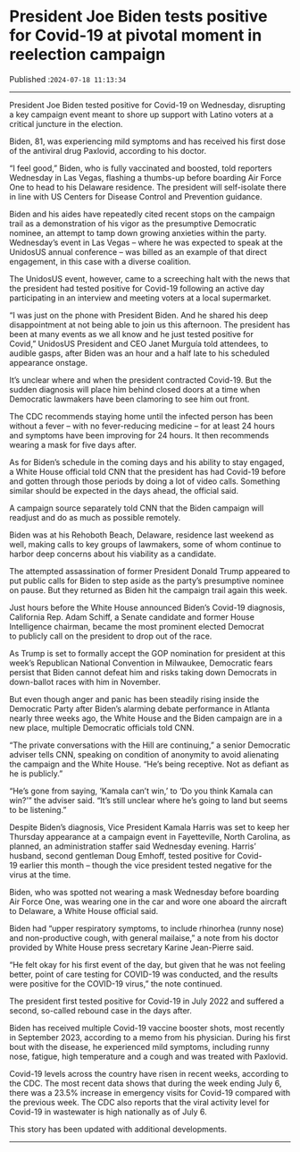 # President Joe Biden tests positive for Covid-19 at pivotal moment in reelection campaign

Published :`2024-07-18 11:13:34`

---

President Joe Biden tested positive for Covid-19 on Wednesday, disrupting a key campaign event meant to shore up support with Latino voters at a critical juncture in the election.

Biden, 81, was experiencing mild symptoms and has received his first dose of the antiviral drug Paxlovid, according to his doctor.

“I feel good,” Biden, who is fully vaccinated and boosted, told reporters Wednesday in Las Vegas, flashing a thumbs-up before boarding Air Force One to head to his Delaware residence. The president will self-isolate there in line with US Centers for Disease Control and Prevention guidance.

Biden and his aides have repeatedly cited recent stops on the campaign trail as a demonstration of his vigor as the presumptive Democratic nominee, an attempt to tamp down growing anxieties within the party. Wednesday’s event in Las Vegas – where he was expected to speak at the UnidosUS annual conference – was billed as an example of that direct engagement, in this case with a diverse coalition.

The UnidosUS event, however, came to a screeching halt with the news that the president had tested positive for Covid-19 following an active day participating in an interview and meeting voters at a local supermarket.

“I was just on the phone with President Biden. And he shared his deep disappointment at not being able to join us this afternoon. The president has been at many events as we all know and he just tested positive for Covid,” UnidosUS President and CEO Janet Murguía told attendees, to audible gasps, after Biden was an hour and a half late to his scheduled appearance onstage.

It’s unclear where and when the president contracted Covid-19. But the sudden diagnosis will place him behind closed doors at a time when Democratic lawmakers have been clamoring to see him out front.

The CDC recommends staying home until the infected person has been without a fever – with no fever-reducing medicine – for at least 24 hours and symptoms have been improving for 24 hours. It then recommends wearing a mask for five days after.

As for Biden’s schedule in the coming days and his ability to stay engaged, a White House official told CNN that the president has had Covid-19 before and gotten through those periods by doing a lot of video calls. Something similar should be expected in the days ahead, the official said.

A campaign source separately told CNN that the Biden campaign will readjust and do as much as possible remotely.

Biden was at his Rehoboth Beach, Delaware, residence last weekend as well, making calls to key groups of lawmakers, some of whom continue to harbor deep concerns about his viability as a candidate.

The attempted assassination of former President Donald Trump appeared to put public calls for Biden to step aside as the party’s presumptive nominee on pause. But they returned as Biden hit the campaign trail again this week.

Just hours before the White House announced Biden’s Covid-19 diagnosis, California Rep. Adam Schiff, a Senate candidate and former House Intelligence chairman, became the most prominent elected Democrat to publicly call on the president to drop out of the race.

As Trump is set to formally accept the GOP nomination for president at this week’s Republican National Convention in Milwaukee, Democratic fears persist that Biden cannot defeat him and risks taking down Democrats in down-ballot races with him in November.

But even though anger and panic has been steadily rising inside the Democratic Party after Biden’s alarming debate performance in Atlanta nearly three weeks ago, the White House and the Biden campaign are in a new place, multiple Democratic officials told CNN.

“The private conversations with the Hill are continuing,” a senior Democratic adviser tells CNN, speaking on condition of anonymity to avoid alienating the campaign and the White House. “He’s being receptive. Not as defiant as he is publicly.”

“He’s gone from saying, ‘Kamala can’t win,’ to ‘Do you think Kamala can win?’” the adviser said. “It’s still unclear where he’s going to land but seems to be listening.”

Despite Biden’s diagnosis, Vice President Kamala Harris was set to keep her Thursday appearance at a campaign event in Fayetteville, North Carolina, as planned, an administration staffer said Wednesday evening. Harris’ husband, second gentleman Doug Emhoff, tested positive for Covid-19 earlier this month – though the vice president tested negative for the virus at the time.

Biden, who was spotted not wearing a mask Wednesday before boarding Air Force One, was wearing one in the car and wore one aboard the aircraft to Delaware, a White House official said.

Biden had “upper respiratory symptoms, to include rhinorhea (runny nose) and non-productive cough, with general mailaise,” a note from his doctor provided by White House press secretary Karine Jean-Pierre said.

“He felt okay for his first event of the day, but given that he was not feeling better, point of care testing for COVID-19 was conducted, and the results were positive for the COVID-19 virus,” the note continued.

The president first tested positive for Covid-19 in July 2022 and suffered a second, so-called rebound case in the days after.

Biden has received multiple Covid-19 vaccine booster shots, most recently in September 2023, according to a memo from his physician. During his first bout with the disease, he experienced mild symptoms, including runny nose, fatigue, high temperature and a cough and was treated with Paxlovid.

Covid-19 levels across the country have risen in recent weeks, according to the CDC. The most recent data shows that during the week ending July 6, there was a 23.5% increase in emergency visits for Covid-19 compared with the previous week. The CDC also reports that the viral activity level for Covid-19 in wastewater is high nationally as of July 6.

This story has been updated with additional developments.

---

